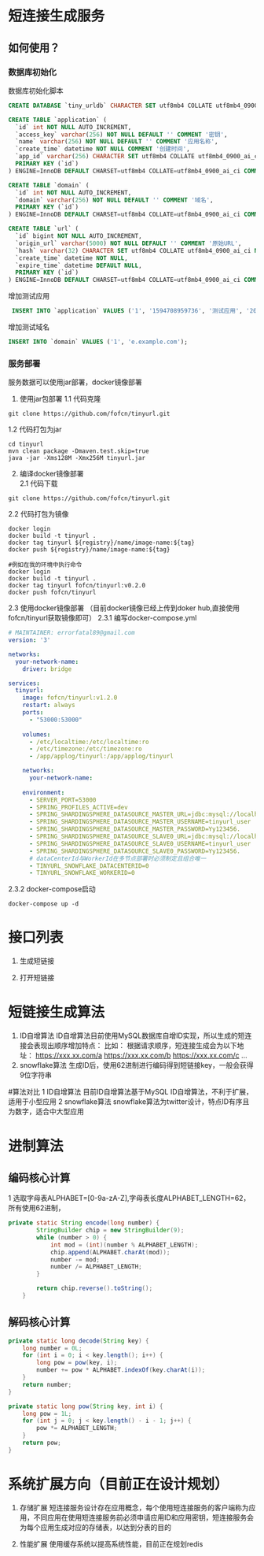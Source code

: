  # 短连接生成服务
 ## 如何使用？
 ### 数据库初始化
 数据库初始化脚本 
```sql
CREATE DATABASE `tiny_urldb` CHARACTER SET utf8mb4 COLLATE utf8mb4_0900_ai_ci;

CREATE TABLE `application` (
  `id` int NOT NULL AUTO_INCREMENT,
  `access_key` varchar(256) NOT NULL DEFAULT '' COMMENT '密钥',
  `name` varchar(256) NOT NULL DEFAULT '' COMMENT '应用名称',
  `create_time` datetime NOT NULL COMMENT '创建时间',
  `app_id` varchar(256) CHARACTER SET utf8mb4 COLLATE utf8mb4_0900_ai_ci NOT NULL DEFAULT '' COMMENT '应用ID',
  PRIMARY KEY (`id`)
) ENGINE=InnoDB DEFAULT CHARSET=utf8mb4 COLLATE=utf8mb4_0900_ai_ci COMMENT='应用';

CREATE TABLE `domain` (
  `id` int NOT NULL AUTO_INCREMENT,
  `domain` varchar(256) NOT NULL DEFAULT '' COMMENT '域名',
  PRIMARY KEY (`id`)
) ENGINE=InnoDB DEFAULT CHARSET=utf8mb4 COLLATE=utf8mb4_0900_ai_ci COMMENT='域名';

CREATE TABLE `url` (
  `id` bigint NOT NULL AUTO_INCREMENT,
  `origin_url` varchar(5000) NOT NULL DEFAULT '' COMMENT '原始URL',
  `hash` varchar(32) CHARACTER SET utf8mb4 COLLATE utf8mb4_0900_ai_ci NOT NULL DEFAULT '' COMMENT '原始URL MD5哈希值',
  `create_time` datetime NOT NULL,
  `expire_time` datetime DEFAULT NULL,
  PRIMARY KEY (`id`)
) ENGINE=InnoDB DEFAULT CHARSET=utf8mb4 COLLATE=utf8mb4_0900_ai_ci COMMENT='URL记录';
```

增加测试应用
```sql
 INSERT INTO `application` VALUES ('1', '1594708959736', '测试应用', '2020-07-14 14:43:12', '1594708959736');
```

增加测试域名
```sql
INSERT INTO `domain` VALUES ('1', 'e.example.com');
```
### 服务部署
服务数据可以使用jar部署，docker镜像部署
1. 使用jar包部署 
1.1 代码克隆  
 ```shell script
git clone https://github.com/fofcn/tinyurl.git
 ```
1.2 代码打包为jar 
```shell script
cd tinyurl
mvn clean package -Dmaven.test.skip=true
java -jar -Xms128M -Xmx256M tinyurl.jar
```
2. 编译docker镜像部署  
2.1 代码下载
 ```shell script
git clone https://github.com/fofcn/tinyurl.git
 ```
2.2 代码打包为镜像  
 ```shell script
docker login
docker build -t tinyurl .
docker tag tinyurl ${registry}/name/image-name:${tag}
docker push ${registry}/name/image-name:${tag}

#例如在我的环境中执行命令
docker login 
docker build -t tinyurl .
docker tag tinyurl fofcn/tinyurl:v0.2.0
docker push fofcn/tinyurl
 ```
2.3 使用docker镜像部署  （目前docker镜像已经上传到doker hub,直接使用fofcn/tinyurl获取镜像即可）
2.3.1 编写docker-compose.yml   
```yaml
# MAINTAINER: errorfatal89@gmail.com
version: '3'

networks:
  your-network-name:
    driver: bridge

services:
  tinyurl:
    image: fofcn/tinyurl:v1.2.0
    restart: always
    ports:
      - "53000:53000"
    
    volumes:
      - /etc/localtime:/etc/localtime:ro
      - /etc/timezone:/etc/timezone:ro
      - /app/applog/tinyurl:/app/applog/tinyurl

    networks:
      your-network-name:
        
    environment:
      - SERVER_PORT=53000
      - SPRING_PROFILES_ACTIVE=dev
      - SPRING_SHARDINGSPHERE_DATASOURCE_MASTER_URL=jdbc:mysql://localhost:3306/tiny_urldb?useUnicode=true&characterEncoding=utf8&characterSetResults=utf8
      - SPRING_SHARDINGSPHERE_DATASOURCE_MASTER_USERNAME=tinyurl_user
      - SPRING_SHARDINGSPHERE_DATASOURCE_MASTER_PASSWORD=Yy123456.
      - SPRING_SHARDINGSPHERE_DATASOURCE_SLAVE0_URL=jdbc:mysql://localhost:3306/tiny_urldb?useUnicode=true&characterEncoding=utf8&characterSetResults=utf8
      - SPRING_SHARDINGSPHERE_DATASOURCE_SLAVE0_USERNAME=tinyurl_user
      - SPRING_SHARDINGSPHERE_DATASOURCE_SLAVE0_PASSWORD=Yy123456.
      # dataCenterId与WorkerId在多节点部署时必须制定且组合唯一
      - TINYURL_SNOWFLAKE_DATACENTERID=0
      - TINYURL_SNOWFLAKE_WORKERID=0
```
2.3.2 docker-compose启动  
```shell script
docker-compose up -d
```

 # 接口列表

1. 生成短链接

2. 打开短链接 

# 短链接生成算法
1. ID自增算法
ID自增算法目前使用MySQL数据库自增ID实现，所以生成的短连接会表现出顺序增加特点： 
比如：
根据请求顺序，短连接生成会为以下地址：
https://xxx.xx.com/a 
https://xxx.xx.com/b 
https://xxx.xx.com/c 
...
2. snowflake算法 
生成ID后，使用62进制进行编码得到短链接key，一般会获得9位字符串

#算法对比
1 ID自增算法 
目前ID自增算法基于MySQL ID自增算法，不利于扩展，适用于小型应用
2 snowflake算法 
snowflake算法为twitter设计，特点ID有序且为数字，适合中大型应用

# 进制算法
## 编码核心计算
1 选取字母表ALPHABET=[0-9a-zA-Z],字母表长度ALPHABET_LENGTH=62，所有使用62进制，

```java
private static String encode(long number) {
        StringBuilder chip = new StringBuilder(9);
        while (number > 0) {
            int mod = (int)(number % ALPHABET_LENGTH);
            chip.append(ALPHABET.charAt(mod));
            number -= mod;
            number /= ALPHABET_LENGTH;
        }

        return chip.reverse().toString();
    }


```

## 解码核心计算
```java
private static long decode(String key) {    
    long number = 0L;   
    for (int i = 0; i < key.length(); i++) {        
        long pow = pow(key, i);        
        number += pow * ALPHABET.indexOf(key.charAt(i));    
    }    
    return number;
}

private static long pow(String key, int i) {   
    long pow = 1L;   
    for (int j = 0; j < key.length() - i - 1; j++) {        
        pow *= ALPHABET_LENGTH;    
    }    
    return pow;
}
```

# 系统扩展方向（目前正在设计规划）
1. 存储扩展
短连接服务设计存在应用概念，每个使用短连接服务的客户端称为应用，不同应用在使用短连接服务前必须申请应用ID和应用密钥，短连接服务会为每个应用生成对应的存储表，以达到分表的目的

2. 性能扩展
使用缓存系统以提高系统性能，目前正在规划redis
